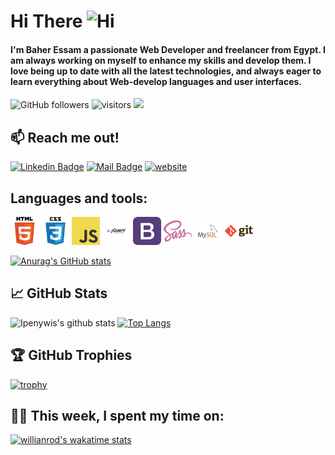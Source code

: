 
# Hi There <img src="https://user-images.githubusercontent.com/1303154/88677602-1635ba80-d120-11ea-84d8-d263ba5fc3c0.gif" width="30px" height="30px" alt="Hi">

#### I'm Baher Essam a passionate Web Developer and freelancer from Egypt. I am always working on myself to enhance my skills and develop them. I love being up to date with all the latest technologies, and always eager to learn everything about  Web-develop languages and user interfaces.

![GitHub followers](https://img.shields.io/github/followers/Baher-essam?label=Follow&style=social)
![visitors](https://visitor-badge.glitch.me/badge?page_id=Baher-essam)
[![](https://img.shields.io/badge/%F0%9F%93%9D-Resume-blue)](https://drive.google.com/file/d/1NKxVa9dyyU4YVLkWI_-IVWPGz3Xj_p0t/view?usp=sharing)
<br/>


## 📫 Reach me out!
[![Linkedin Badge](https://img.shields.io/badge/-linkedin-0e76a8?style=flat&labelColor=0e76a8&logo=linkedin&logoColor=white)](https://www.linkedin.com/in/baher-essam/) 
[![Mail Badge](https://img.shields.io/badge/-mail-c0392b?style=flat&labelColor=c0392b&logo=gmail&logoColor=white)](mailto:baher.essam@gmail.com)
[![website](https://img.shields.io/badge/Website-46a2f1.svg?&style=flat-square&logo=Google-Chrome&logoColor=white&link=https://baher-essam.com/)](https://baher-essam.com/)


## Languages and tools:  

<code><img height="45" src="https://raw.githubusercontent.com/github/explore/5c058a388828bb5fde0bcafd4bc867b5bb3f26f3/topics/html/html.png"></code>
<code><img height="45" src="https://raw.githubusercontent.com/github/explore/5c058a388828bb5fde0bcafd4bc867b5bb3f26f3/topics/css/css.png"></code>
<code><img height="45" src="https://raw.githubusercontent.com/github/explore/80688e429a7d4ef2fca1e82350fe8e3517d3494d/topics/javascript/javascript.png"></code>
<code><img height="45" src="https://raw.githubusercontent.com/github/explore/80688e429a7d4ef2fca1e82350fe8e3517d3494d/topics/jquery/jquery.png"></code>
<code><img height="45" src="https://raw.githubusercontent.com/github/explore/80688e429a7d4ef2fca1e82350fe8e3517d3494d/topics/bootstrap/bootstrap.png"></code>
<code><img height="45" src="https://raw.githubusercontent.com/github/explore/80688e429a7d4ef2fca1e82350fe8e3517d3494d/topics/sass/sass.png"></code>
<code><img height="45" src="https://raw.githubusercontent.com/github/explore/80688e429a7d4ef2fca1e82350fe8e3517d3494d/topics/mysql/mysql.png"></code>
<code><img height="45" src="https://raw.githubusercontent.com/github/explore/80688e429a7d4ef2fca1e82350fe8e3517d3494d/topics/git/git.png"></code>


[![Anurag's GitHub stats](https://github-readme-stats.vercel.app/api?baher-essam=anuraghazra)](https://github.com/anuraghazra/github-readme-stats)


## 📈 GitHub Stats

![Ipenywis's github stats](https://github-readme-stats.vercel.app/api?username=baher-essam&include_all_commits=true&count_private=true&show_icons=true&theme=tokyonight&hide=contribs,prs=ture)
[![Top Langs](https://github-readme-stats.vercel.app/api/top-langs/?username=baher-essam&langs_count=5&layout=compact&title_color=6aa6f8&text_color=38bcad&icon_color=6aa6f8&bg_color=1a1b27)](https://github.com/baher-essam/)

## 🏆 GitHub Trophies
[![trophy](https://github-profile-trophy.vercel.app/?username=Baher-essam&theme=nord&column=7)](https://github.com/ryo-ma/github-profile-trophy)

## 🧑‍💻  This week, I spent my time on:
[![willianrod's wakatime stats](https://github-readme-stats.vercel.app/api/wakatime?username=BaherEssam&line_height=27&title_color=6aa6f8&text_color=38bcad&icon_color=6aa6f8&bg_color=1a1b27)](https://github.com/anuraghazra/github-readme-stats)
